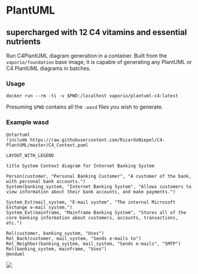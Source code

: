 # PlantUML 

## supercharged with 12 C4 vitamins and essential nutrients

Run C4PlantUML diagram generation in a container. Built from the `vaporio/foundation`
base image, it is capable of generating any PlantUML or C4 PlantUML diagrams in
batches.

### Usage

```
docker run --rm -ti -v $PWD:/localhost vaporio/plantuml-c4:latest
```

Presuming `$PWD` contains all the `.wasd` files you wish to generate.

### Example wasd

```
@startuml
!include https://raw.githubusercontent.com/RicardoNiepel/C4-PlantUML/master/C4_Context.puml

LAYOUT_WITH_LEGEND

title System Context diagram for Internet Banking System

Person(customer, "Personal Banking Customer", "A customer of the bank, with personal bank accounts.")
System(banking_system, "Internet Banking System", "Allows customers to view information about their bank accounts, and make payments.")

System_Ext(mail_system, "E-mail system", "The internal Microsoft Exchange e-mail system.")
System_Ext(mainframe, "Mainframe Banking System", "Stores all of the core banking information about customers, accounts, transactions, etc.")

Rel(customer, banking_system, "Uses")
Rel_Back(customer, mail_system, "Sends e-mails to")
Rel_Neighbor(banking_system, mail_system, "Sends e-mails", "SMTP")
Rel(banking_system, mainframe, "Uses")
@enduml
```

![](https://kroki.io/c4plantuml/svg/eNqVVU1v2zgQvetXTL2HuoASY4GeeopjG5t0Y0eNnE33JIyosU2UIgWSshsU-993KEuy5RT74ZM0nnnv8c0MFd04j9bXpYreSS1UXVBtFey8r9ynycTi4Xor_a7Oa0dWGO1J-2thysmTFGgLs5JUkZrMPl4lCrV_Xj5MSnSeLIeyGeej1GSvq0AQPUz_fHxeZ-vHJJs_vqyi921gmmbp74v17K7LeLlf32UPi98Wq3kUeekVQY8FhcStxRI2xsI9C7KaPNyi_ib1FtJXJi-jKCHrjB6L2nlTko1h1j-NptCFwWzA7whyro7hwAeFqilE1cQAhTC19m70IYqO0NktBwq0r2PxK2NdChh9gB8R8K_XOz5QnmFVcfIL5TCtKsXWeWn0iEOfcY8xpJUN4pd_zEJsTkruWUYjjdvjpYDWekBdNOGeN-8OnkxZ5JDZVYw9SvlvRVcJbimwd6ypsLLyMUz1tlZoQzixZi8LcoBK_ZxlU2sRpKOS_hW8YScbIx3sJYYSaYHPC7k1Bx6YN4pKk0tFrR3L5qXTNPslhq9YIjsx1AJKltJTAa7OHWtpe_ZftLk34o4CoKC9FHQpb56PC_SYo6PQhvYxqEm_PMDg3RvL2sJSgKWtdN4iU4PUPJVl090YdpxcANY8VcJSwe2TqFwchoqcA2W2_EJeXL-xKUfxjXTBPskwr8n9z8dmbjjNnuoGvv2LP8ESBmbqv_rRXnz3YypRqsw1AYZbXC35vV2rgL9m62UDzTuylMIaZzYeFt_FDjVP2LGSYc8wWwUnVMbUG95hutjbM2vDCLadFhzoT3HmMGBuan9qc9yvawzcD-2wOe_J5OiJ1NmVcFrMZ0cucN-t10nKicO84xr9c85gsJvUI122Irnd5ebsGjjCdUveIjXBYds7QnSvWsTwOX1cTc7Jzyn_V2V2y9knYaeRH6I8ERYONtaUza1zsLyEfCeZgNwCz29n3TkD5pkfF2OUMqwDugrRBuMk5GLihhqGdbULN2xPny7XSQvUH2ZQ_mbuOmNC_aR15yt_sjpzbrg0fKn-BlJeaMI=)
